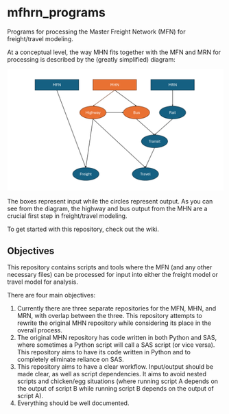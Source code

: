 # mfhrn_programs
Programs for processing the Master Freight Network (MFN) for freight/travel modeling. 

At a conceptual level, the way MHN fits together with the MFN and MRN for processing is described by the (greatly simplified) diagram:

![A diagram showing the highway sub-process in the repository.](images/highway_process.png)

The boxes represent input while the circles represent output. As you can see from the diagram, the highway and bus output from the MHN are a crucial first step in freight/travel modeling. 

To get started with this repository, check out the wiki. 

## Objectives 
This repository contains scripts and tools where the MFN (and any other necessary files) can be processed for input into either the freight model or travel model for analysis. 

There are four main objectives:
1. Currently there are three separate repositories for the MFN, MHN, and MRN, with overlap between the three. This repository attempts to rewrite the original MHN repository while considering its place in the overall process.
2. The original MHN repository has code written in both Python and SAS, where sometimes a Python script will call a SAS script (or vice versa). This repository aims to have its code written in Python and to completely eliminate reliance on SAS.
3. This repository aims to have a clear workflow. Input/output should be made clear, as well as script dependencies. It aims to avoid nested scripts and chicken/egg situations (where running script A depends on the output of script B while running script B depends on the output of script A). 
4. Everything should be well documented.